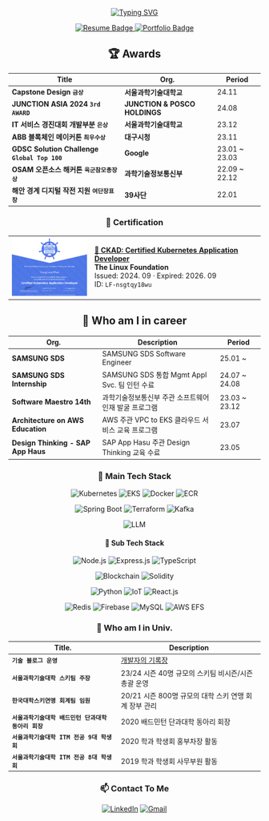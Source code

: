 


<div align = "center">



[![Typing SVG](https://readme-typing-svg.demolab.com?font=Bebas+Neue&size=220&duration=2000&pause=500&color=5594F0&background=FFFFFF00&center=true&vCenter=true&multiline=true&random=false&width=4350&height=700&lines=Anywhere%2C+Anything%2C+Adaptable;Server+Devloper%2C+Pahn+Younghwan)](https://git.io/typing-svg)

<a href="https://github.com/lopahn2/lopahn2/raw/refs/heads/main/assets/%E1%84%87%E1%85%A1%E1%86%AB%E1%84%8B%E1%85%A7%E1%86%BC%E1%84%92%E1%85%AA%E1%86%AB%20%EC%9D%B4%EB%A0%A5%EC%84%9C.pdf" target="_blank">
    <img src="https://img.shields.io/badge/Resume-Click%20Here-green?style=for-the-badge&logo=google-chrome&logoColor=white" alt="Resume Badge">
</a>
<a href="assets/반영환 포트폴리오.pdf" target="_blank">
    <img src="https://img.shields.io/badge/Portfolio-View%20Portfolio-blue?style=for-the-badge&logo=google-chrome&logoColor=white" alt="Portfolio Badge">
</a>
  


## :trophy: Awards

| Title | Org. | Period |
|--|--|--|
| **Capstone Design `금상`** | **서울과학기술대학교** | 24.11 |
| **JUNCTION ASIA 2024 `3rd AWARD`** | **JUNCTION & POSCO HOLDINGS** | 24.08 |
| **IT 서비스 경진대회 개발부분 `은상`** | **서울과학기술대학교** | 23.12 |
| **ABB 블록체인 메이커톤 `최우수상`** | **대구시청** | 23.11 |
| **GDSC Solution Challenge `Global Top 100`** | **Google** | 23.01 ~ 23.03 |
| **OSAM 오픈소스 해커톤 `육군참모총장상`** | **과학기술정보통신부** | 22.09 ~ 22.12 |
| **해안 경계 디지털 작전 지원 `여단장표창`** | **39사단** | 22.01 |




### 📜 Certification
|||
|--|--|
|<img src="https://github.com/lopahn2/lopahn2/blob/main/assets/CKAD-9-9.jpg?raw=true" alt="CKAD Certification" width="150" style="margin-right: 20px;"> |**[🐳 CKAD: Certified Kubernetes Application Developer](https://www.credly.com/badges/bb13b90a-45d2-4f01-ba7c-c96e790fc266/linked_in_profile)**<br>**The Linux Foundation** <br>Issued: 2024. 09 · Expired: 2026. 09   <br> ID: `LF-nsgtqy18wu` |






## :necktie: Who am I in career
| Org. | Description | Period |
|--|--|--|
| **SAMSUNG SDS** | SAMSUNG SDS Software Engineer | 25.01 ~ |
| **SAMSUNG SDS Internship** | SAMSUNG SDS 통합 Mgmt Appl Svc. 팀 인턴 수료 | 24.07 ~ 24.08 |
| **Software Maestro 14th** | 과학기술정보통신부 주관 소프트웨어 인재 발굴 프로그램 | 23.03 ~ 23.12 |
| **Architecture on AWS Education** | AWS 주관 VPC to EKS 클라우드 서비스 교육 프로그램 | 23.07 |
| **Design Thinking - SAP App Haus** | SAP App Hasu 주관 Design Thinking 교육 수료 | 23.05 |
### 🔧 Main Tech Stack
![Kubernetes](https://img.shields.io/badge/Kubernetes-326CE5?logo=kubernetes&logoColor=white&style=for-the-badge) ![EKS](https://img.shields.io/badge/Amazon%20EKS-FF9900?logo=amazon-eks&logoColor=white&style=for-the-badge) ![Docker](https://img.shields.io/badge/Docker-2496ED?logo=docker&logoColor=white&style=for-the-badge) ![ECR](https://img.shields.io/badge/Amazon%20ECR-FF9900?logo=amazon-aws&logoColor=white&style=for-the-badge)
  
![Spring Boot](https://img.shields.io/badge/Spring%20Boot-6DB33F?logo=spring-boot&logoColor=white&style=for-the-badge) ![Terraform](https://img.shields.io/badge/Terraform-7B42BC?logo=terraform&logoColor=white&style=for-the-badge) ![Kafka](https://img.shields.io/badge/Apache%20Kafka-231F20?logo=apache-kafka&logoColor=white&style=for-the-badge)
  
![LLM](https://img.shields.io/badge/LLM-%23008080?style=for-the-badge)

#### 🚀 Sub Tech Stack
![Node.js](https://img.shields.io/badge/Node.js-339933?logo=nodedotjs&logoColor=white&style=for-the-badge) ![Express.js](https://img.shields.io/badge/Express.ts-000000?logo=express&logoColor=white&style=for-the-badge) ![TypeScript](https://img.shields.io/badge/TypeScript-3178C6?logo=typescript&logoColor=white&style=for-the-badge)
  
![Blockchain](https://img.shields.io/badge/Blockchain-121D33?logo=blockchain&logoColor=white&style=for-the-badge) ![Solidity](https://img.shields.io/badge/Solidity-363636?logo=solidity&logoColor=white&style=for-the-badge)
  
![Python](https://img.shields.io/badge/Python-3776AB?logo=python&logoColor=white&style=for-the-badge) ![IoT](https://img.shields.io/badge/IoT-00ADEF?logo=internet-of-things&logoColor=white&style=for-the-badge) ![React.js](https://img.shields.io/badge/React.js-61DAFB?logo=react&logoColor=black&style=for-the-badge)
   
![Redis](https://img.shields.io/badge/Redis-DC382D?logo=redis&logoColor=white&style=for-the-badge) ![Firebase](https://img.shields.io/badge/Firebase-FFCA28?logo=firebase&logoColor=black&style=for-the-badge) ![MySQL](https://img.shields.io/badge/MySQL-4479A1?logo=mysql&logoColor=white&style=for-the-badge) ![AWS EFS](https://img.shields.io/badge/Amazon%20EFS-FF9900?logo=amazon-aws&logoColor=white&style=for-the-badge)

### :school: Who am I in Univ.

| Title. | Description |
|--|--|
| **`기술 블로그 운영`** | [개발자의 기록장](https://velog.io/@lopahn2) |
| **`서울과학기술대학 스키팀 주장`** | 23/24 시즌 40명 규모의 스키팀 비시즌/시즌 총괄 운영 |
| **`한국대학스키연맹 회계팀 임원`** | 20/21 시즌 800명 규모의 대학 스키 연맹 회계 장부 관리 |
| **`서울과학기술대학 배드민턴 단과대학 동아리 회장`** | 2020 배드민턴 단과대학 동아리 회장 |
| **`서울과학기술대학 ITM 전공 9대 학생회`** | 2020 학과 학생회 홍부차장 활동 |
| **`서울과학기술대학 ITM 전공 8대 학생회`** | 2019 학과 학생회 사무부원 활동 |
 
 ### 📫 Contact To Me

[![LinkedIn](https://img.shields.io/badge/LinkedIn-0A66C2?logo=linkedin&logoColor=white&style=flat-square)](https://www.linkedin.com/in/%EC%98%81%ED%99%98-%EB%B0%98-365008261/) [![Gmail](https://img.shields.io/badge/Gmail-D14836?logo=gmail&logoColor=white&style=flat-square)](mailto:lopahn2@gmail.com)
